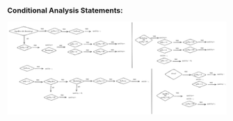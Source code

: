 ### Conditional Analysis Statements:
![ConditionalStatementAnalysis](./ConditionalStatementAnalysis.png)